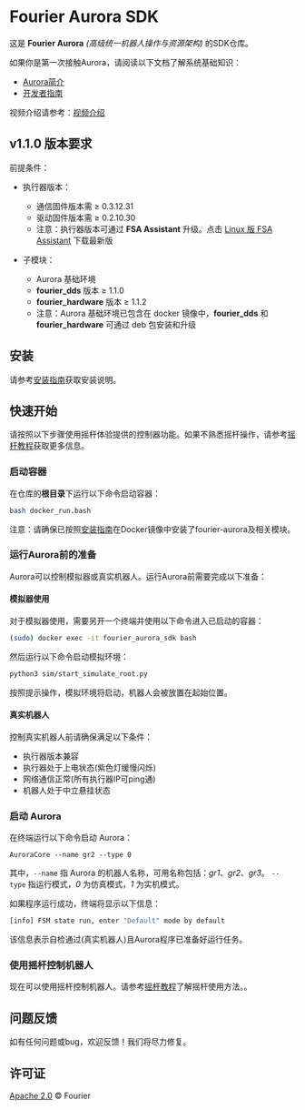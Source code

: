 # Fourier Aurora SDK

这是 **Fourier Aurora** *(高级统一机器人操作与资源架构)* 的SDK仓库。

如果你是第一次接触Aurora，请阅读以下文档了解系统基础知识：

- [Aurora简介](./doc/CN/introduction_CN.md) 
- [开发者指南](./doc/CN/developer_guide_CN.md)

视频介绍请参考：[视频介绍](https://pan.baidu.com/s/1Zcq6ZnGziW1BQBPGOnmG_A?pwd=upiv)

## v1.1.0 版本要求

前提条件：

- 执行器版本：
  - 通信固件版本需 ≥ 0.3.12.31
  - 驱动固件版本需 ≥ 0.2.10.30
  - 注意：执行器版本可通过 **FSA Assistant** 升级。点击 [Linux 版 FSA Assistant](https://fsa-1302548221.cos.ap-shanghai.myqcloud.com/tool/FSA_Assistant/FSA_Assistant_V0.0.1.24_155_31_x64_Linux_2025-07-08.tar.gz) 下载最新版

- 子模块：
  - Aurora 基础环境
  - **fourier_dds** 版本 ≥ 1.1.0
  - **fourier_hardware** 版本 ≥ 1.1.2
  - 注意：Aurora 基础环境已包含在 docker 镜像中，**fourier_dds** 和 **fourier_hardware** 可通过 deb 包安装和升级

## 安装

请参考[安装指南](./doc/CN/installation_CN.md)获取安装说明。

## 快速开始

请按照以下步骤使用摇杆体验提供的控制器功能。如果不熟悉摇杆操作，请参考[摇杆教程](./doc/CN/joystick_tutorial_CN.md)获取更多信息。

### 启动容器

在仓库的**根目录**下运行以下命令启动容器：

```bash
bash docker_run.bash
```

注意：请确保已按照[安装指南](./doc/CN/installation_CN.md)在Docker镜像中安装了fourier-aurora及相关模块。

### 运行Aurora前的准备

Aurora可以控制模拟器或真实机器人。运行Aurora前需要完成以下准备：

#### 模拟器使用

对于模拟器使用，需要另开一个终端并使用以下命令进入已启动的容器：

```bash
(sudo) docker exec -it fourier_aurora_sdk bash
```

然后运行以下命令启动模拟环境：

```bash
python3 sim/start_simulate_root.py
```

按照提示操作，模拟环境将启动，机器人会被放置在起始位置。

#### 真实机器人

控制真实机器人前请确保满足以下条件：

- 执行器版本兼容
- 执行器处于上电状态(紫色灯缓慢闪烁)
- 网络通信正常(所有执行器IP可ping通)
- 机器人处于中立悬挂状态

### 启动 Aurora

在终端运行以下命令启动 Aurora：
```
AuroraCore --name gr2 --type 0
```

其中，`--name` 指 Aurora 的机器人名称，可用名称包括：*gr1*、*gr2*、*gr3*。
`--type` 指运行模式，*0* 为仿真模式，*1* 为实机模式。

如果程序运行成功，终端将显示以下信息：

```bash
[info] FSM state run, enter "Default" mode by default
```

该信息表示自检通过(真实机器人)且Aurora程序已准备好运行任务。

### 使用摇杆控制机器人

现在可以使用摇杆控制机器人。请参考[摇杆教程](./doc/CN/joystick_tutorial_CN.md)了解摇杆使用方法。。

## 问题反馈

如有任何问题或bug，欢迎反馈！我们将尽力修复。

## 许可证

[Apache 2.0](LICENSE) © Fourier
